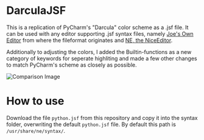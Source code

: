 # DarculaJSF

This is a replication of PyCharm's "Darcula" color scheme as a .jsf file. It can be used with any editor supporting .jsf syntax files,
 namely [Joe's  Own Editor](https://joe-editor.sourceforge.io/) from where the fileformat originates and [NE, the NiceEditor](https://github.com/vigna/ne).

Additionally to adjusting the colors, I added the Builtin-functions as a new category of keywords for seperate highliting and made a few other changes to match PyCharm's scheme as closely as possible.

![Comparison Image](https://i.imgur.com/0o1BDaW.png)

# How to use
Download the file `python.jsf` from this repository and copy it into the syntax folder, overwriting the default `python.jsf` file. 
By default this path is `/usr/share/ne/syntax/`.
